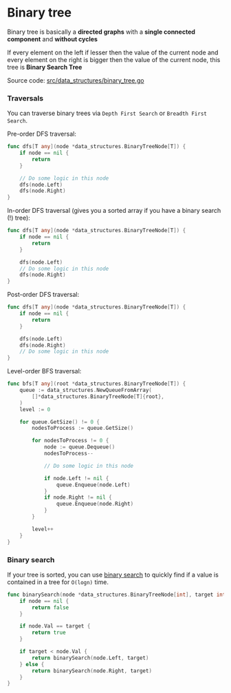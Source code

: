 # Binary tree

Binary tree is basically a **directed graphs** with a **single connected component** and **without cycles**

If every element on the left if lesser then the value of the current node and every element on the right is bigger then the value of the current node, this tree is **Binary Search Tree**

Source code: [src/data_structures/binary_tree.go](../../src/data_structures/binary_tree.go)

### Traversals

You can traverse binary trees via `Depth First Search` or `Breadth First Search`. 

Pre-order DFS traversal:

```go
func dfs[T any](node *data_structures.BinaryTreeNode[T]) {
	if node == nil {
		return
	}

	// Do some logic in this node
	dfs(node.Left)
	dfs(node.Right)
}
```

In-order DFS traversal (gives you a sorted array if you have a binary search (!) tree):

```go
func dfs[T any](node *data_structures.BinaryTreeNode[T]) {
	if node == nil {
		return
	}

	dfs(node.Left)
	// Do some logic in this node
	dfs(node.Right)
}
```

Post-order DFS traversal:

```go
func dfs[T any](node *data_structures.BinaryTreeNode[T]) {
	if node == nil {
		return
	}

	dfs(node.Left)
	dfs(node.Right)
	// Do some logic in this node
}
```

Level-order BFS traversal:

```go
func bfs[T any](root *data_structures.BinaryTreeNode[T]) {
	queue := data_structures.NewQueueFromArray(
		[]*data_structures.BinaryTreeNode[T]{root},
	)
	level := 0

	for queue.GetSize() != 0 {
		nodesToProcess := queue.GetSize()

		for nodesToProcess != 0 {
			node := queue.Dequeue()
			nodesToProcess--

			// Do some logic in this node

			if node.Left != nil {
				queue.Enqueue(node.Left)
			}
			if node.Right != nil {
				queue.Enqueue(node.Right)
			}
		}

		level++
	}
}

```

### Binary search

If your tree is sorted, you can use [binary search](../algorithms/binary_search.md) to quickly find if a value is
contained in a tree for `O(logn)` time.

```go
func binarySearch(node *data_structures.BinaryTreeNode[int], target int) bool {
	if node == nil {
		return false
	}

	if node.Val == target {
		return true
	}

	if target < node.Val {
		return binarySearch(node.Left, target)
	} else {
		return binarySearch(node.Right, target)
	}
}
```
